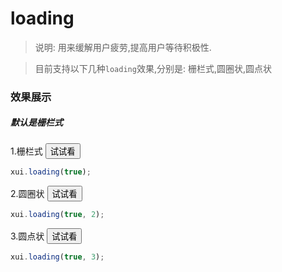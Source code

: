 <link rel="stylesheet" type="text/css" href="../assets/xui.css">
<script type="text/javascript" src="../assets/xui.js"></script>

# loading

>说明: 用来缓解用户疲劳,提高用户等待积极性.

>目前支持以下几种`loading`效果,分别是: 栅栏式,圆圈状,圆点状

### 效果展示

##### 默认是栅栏式

1.栅栏式
<button class="xui_btn xui_btn_default" id="show_loading1">试试看</button>

<script type="text/javascript">
document.getElementById('show_loading1').onclick=function(){
	xui.loading(true);
	setTimeout(()=>{
		xui.loading(false);
	},3000);
}
</script>

```js
xui.loading(true);
```

2.圆圈状
<button class="xui_btn xui_btn_default" id="show_loading2">试试看</button>

<script type="text/javascript">
document.getElementById('show_loading2').onclick=function(){
	xui.loading(true, 1);
	setTimeout(()=>{
		xui.loading(false);
	},3000);
}
</script>

```js
xui.loading(true, 2);
```

3.圆点状
<button class="xui_btn xui_btn_default" id="show_loading3">试试看</button>

<script type="text/javascript">
document.getElementById('show_loading3').onclick=function(){
	xui.loading(true, 2);
	setTimeout(()=>{
		xui.loading(false);
	},3000);
}
</script>

```js
xui.loading(true, 3);
```